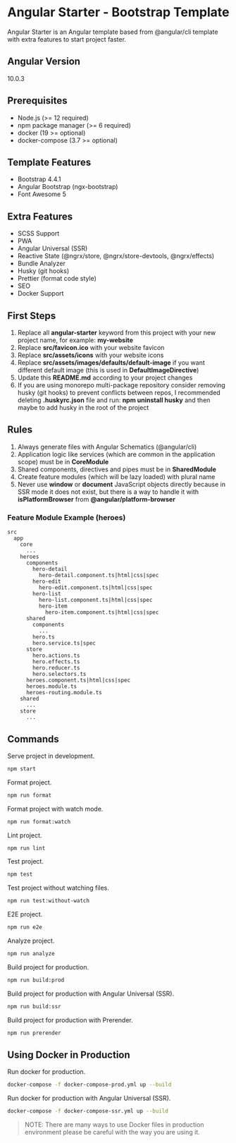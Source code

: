 # Angular Starter - Bootstrap Template

Angular Starter is an Angular template based from @angular/cli template with extra features to start project faster.

## Angular Version

10.0.3

## Prerequisites

- Node.js (>= 12 required)
- npm package manager (>= 6 required)
- docker (19 >= optional)
- docker-compose (3.7 >= optional)

## Template Features

- Bootstrap 4.4.1
- Angular Bootstrap (ngx-bootstrap)
- Font Awesome 5

## Extra Features

- SCSS Support
- PWA
- Angular Universal (SSR)
- Reactive State (@ngrx/store, @ngrx/store-devtools, @ngrx/effects)
- Bundle Analyzer
- Husky (git hooks)
- Prettier (format code style)
- SEO
- Docker Support

## First Steps

1. Replace all **angular-starter** keyword from this project with your new project name, for example: **my-website**
1. Replace **src/favicon.ico** with your website favicon
1. Replace **src/assets/icons** with your website icons
1. Replace **src/assets/images/defaults/default-image** if you want different default image (this is used in **DefaultImageDirective**)
1. Update this **README.md** according to your project changes
1. If you are using monorepo multi-package repository consider removing husky (git hooks) to prevent conflicts between repos, I recommended deleting **.huskyrc.json** file and run: **npm uninstall husky** and then maybe to add husky in the root of the project

## Rules

1. Always generate files with Angular Schematics (@angular/cli)
1. Application logic like services (which are common in the application scope) must be in **CoreModule**
1. Shared components, directives and pipes must be in **SharedModule**
1. Create feature modules (which will be lazy loaded) with plural name
1. Never use **window** or **document** JavaScript objects directly because in SSR mode it does not exist, but there is a way to handle it
   with **isPlatformBrowser** from **@angular/platform-browser**

### Feature Module Example (heroes)

```text
src
  app
    core
      ...
    heroes
      components
        hero-detail
          hero-detail.component.ts|html|css|spec
        hero-edit
          hero-edit.component.ts|html|css|spec
        hero-list
          hero-list.component.ts|html|css|spec
          hero-item
            hero-item.component.ts|html|css|spec
      shared
        components
          ...
        hero.ts
        hero.service.ts|spec
      store
        hero.actions.ts
        hero.effects.ts
        hero.reducer.ts
        hero.selectors.ts
      heroes.component.ts|html|css|spec
      heroes.module.ts
      heroes-routing.module.ts
    shared
      ...
    store
      ...
```

## Commands

Serve project in development.

```bash
npm start
```

Format project.

```bash
npm run format
```

Format project with watch mode.

```bash
npm run format:watch
```

Lint project.

```bash
npm run lint
```

Test project.

```bash
npm test
```

Test project without watching files.

```bash
npm run test:without-watch
```

E2E project.

```bash
npm run e2e
```

Analyze project.

```bash
npm run analyze
```

Build project for production.

```bash
npm run build:prod
```

Build project for production with Angular Universal (SSR).

```bash
npm run build:ssr
```

Build project for production with Prerender.

```bash
npm run prerender
```

## Using Docker in Production

Run docker for production.

```bash
docker-compose -f docker-compose-prod.yml up --build
```

Run docker for production with Angular Universal (SSR).

```bash
docker-compose -f docker-compose-ssr.yml up --build
```

> NOTE: There are many ways to use Docker files in production environment please be careful with the way you are using it.
